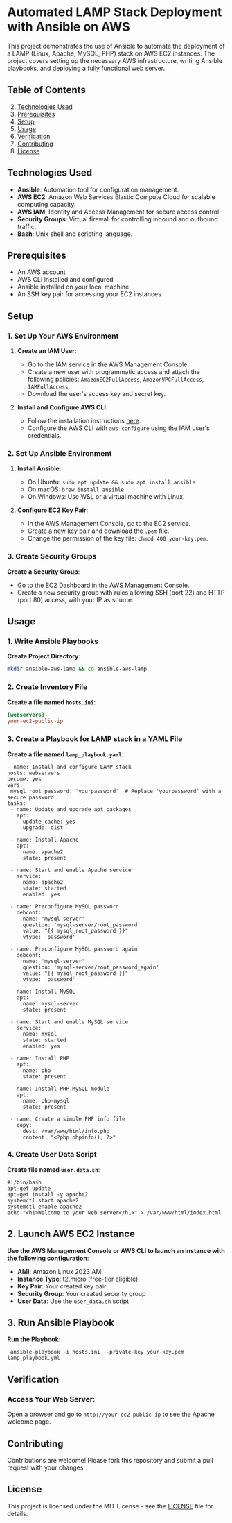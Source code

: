 # Automated LAMP Stack Deployment with Ansible on AWS

This project demonstrates the use of Ansible to automate the deployment of a LAMP (Linux, Apache, MySQL, PHP) stack on AWS EC2 instances. The project covers setting up the necessary AWS infrastructure, writing Ansible playbooks, and deploying a fully functional web server.

## Table of Contents

2. [Technologies Used](#technologies-used)
4. [Prerequisites](#prerequisites)
5. [Setup](#setup)
6. [Usage](#usage)
7. [Verification](#verification)
8. [Contributing](#contributing)
9. [License](#license)


## Technologies Used

- **Ansible**: Automation tool for configuration management.
- **AWS EC2**: Amazon Web Services Elastic Compute Cloud for scalable computing capacity.
- **AWS IAM**: Identity and Access Management for secure access control.
- **Security Groups**: Virtual firewall for controlling inbound and outbound traffic.
- **Bash**: Unix shell and scripting language.

## Prerequisites

- An AWS account
- AWS CLI installed and configured
- Ansible installed on your local machine
- An SSH key pair for accessing your EC2 instances

## Setup

### 1. Set Up Your AWS Environment

1. **Create an IAM User**:
   - Go to the IAM service in the AWS Management Console.
   - Create a new user with programmatic access and attach the following policies: `AmazonEC2FullAccess`, `AmazonVPCFullAccess`, `IAMFullAccess`.
   - Download the user's access key and secret key.

2. **Install and Configure AWS CLI**:
   - Follow the installation instructions [here](https://docs.aws.amazon.com/cli/latest/userguide/install-cliv2.html).
   - Configure the AWS CLI with `aws configure` using the IAM user's credentials.

### 2. Set Up Ansible Environment

1. **Install Ansible**:
   - On Ubuntu: `sudo apt update && sudo apt install ansible`
   - On macOS: `brew install ansible`
   - On Windows: Use WSL or a virtual machine with Linux.

2. **Configure EC2 Key Pair**:
   - In the AWS Management Console, go to the EC2 service.
   - Create a new key pair and download the `.pem` file.
   - Change the permission of the key file: `chmod 400 your-key.pem`.

### 3. Create Security Groups

**Create a Security Group**:
   - Go to the EC2 Dashboard in the AWS Management Console.
   - Create a new security group with rules allowing SSH (port 22) and HTTP (port 80) access, with your IP as source.

## Usage

### 1. Write Ansible Playbooks 

**Create Project Directory**:
   
   ```sh
   mkdir ansible-aws-lamp && cd ansible-aws-lamp
   ```
### 2. Create Inventory File

**Create a file named `hosts.ini`**:

   ```ini
   [webservers]
   your-ec2-public-ip
   ```
### 3. Create a Playbook for LAMP stack in a YAML File

**Create a file named `lamp_playbook.yaml`**:

   ```
- name: Install and configure LAMP stack
  hosts: webservers
  become: yes
  vars:
    mysql_root_password: 'yourpassword'  # Replace 'yourpassword' with a secure password
  tasks:
    - name: Update and upgrade apt packages
      apt:
        update_cache: yes
        upgrade: dist

    - name: Install Apache
      apt:
        name: apache2
        state: present

    - name: Start and enable Apache service
      service:
        name: apache2
        state: started
        enabled: yes

    - name: Preconfigure MySQL password
      debconf:
        name: 'mysql-server'
        question: 'mysql-server/root_password'
        value: "{{ mysql_root_password }}"
        vtype: 'password'

    - name: Preconfigure MySQL password again
      debconf:
        name: 'mysql-server'
        question: 'mysql-server/root_password_again'
        value: "{{ mysql_root_password }}"
        vtype: 'password'

    - name: Install MySQL
      apt:
        name: mysql-server
        state: present

    - name: Start and enable MySQL service
      service:
        name: mysql
        state: started
        enabled: yes

    - name: Install PHP
      apt:
        name: php
        state: present

    - name: Install PHP MySQL module
      apt:
        name: php-mysql
        state: present

    - name: Create a simple PHP info file
      copy:
        dest: /var/www/html/info.php
        content: "<?php phpinfo(); ?>"

```

### 4. Create User Data Script
**Create file named `user.data.sh`**:
   ```
   #!/bin/bash
   apt-get update
   apt-get install -y apache2
   systemctl start apache2
   systemctl enable apache2
   echo "<h1>Welcome to your web server</h1>" > /var/www/html/index.html
  ```
## 2. Launch AWS EC2 Instance

**Use the AWS Management Console or AWS CLI to launch an instance with the following configuration**:

- **AMI**: Amazon Linux 2023 AMI
- **Instance Type**: t2.micro (free-tier eligible)
- **Key Pair**: Your created key pair
- **Security Group**: Your created security group
- **User Data**: Use the `user_data.sh` script

## 3. Run Ansible Playbook

**Run the Playbook**:

```
 ansible-playbook -i hosts.ini --private-key your-key.pem lamp_playbook.yml
```
## Verification

### Access Your Web Server:
Open a browser and go to `http://your-ec2-public-ip` to see the Apache welcome page.

## Contributing
Contributions are welcome! Please fork this repository and submit a pull request with your changes.

## License
This project is licensed under the MIT License - see the [LICENSE](LICENSE) file for details.
